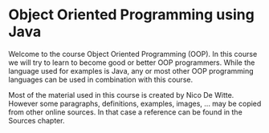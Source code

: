 # Object Oriented Programming using Java

Welcome to the course Object Oriented Programming (OOP). In this course we will try to learn to become good or better OOP programmers. While the language used for examples is Java, any or most other OOP programming languages can be used in combination with this course.

Most of the material used in this course is created by Nico De Witte. However some paragraphs, definitions, examples, images, ... may be copied from other online sources. In that case a reference can be found in the Sources chapter.
